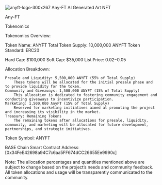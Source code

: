 ![anyft-logo-300x267](https://github.com/AnyFT-AI-NFT/Public_Files/assets/89907172/09d45fe9-0b13-487e-be38-179fcfdaa87b)
Any-FT
AI Generated Art NFT

Any-FT 

Tokenomics

Tokenomics Overview:

Token Name: ANYFT
Total Token Supply: 10,000,000 ANYFT
Token Standard: ERC20

Hard Cap: $100,000
Soft Cap: $35,000
List Price: $0.02-$0.05

Allocation Breakdown:

    Presale and Liquidity: 5,500,000 ANYFT (55% of Total Supply)
        These tokens will be allocated for the initial presale phase and to provide liquidity for the token.
    Community and Giveaways: 1,500,000 ANYFT (15% of Total Supply)
        This allocation is dedicated to fostering community engagement and conducting giveaways to incentivize participation.
    Marketing: 1,500,000 AnyFT (15% of Total Supply)
        Reserved for marketing initiatives aimed at promoting the project and increasing its visibility in the market.
    Treasury: Remaining Tokens
        The remaining tokens after allocations for presale, liquidity, community, and marketing will be allocated for future development, partnerships, and strategic initiatives.

Token Symbol: ANYFT

BASE Chain Smart Contract Address: [0x34FeE42698a94C7c6aa5FF674dCC26655Ee9990c]

Note: The allocation percentages and quantities mentioned above are subject to change based on the project’s needs and community feedback. All token allocations and usage will be transparently communicated to the community.
